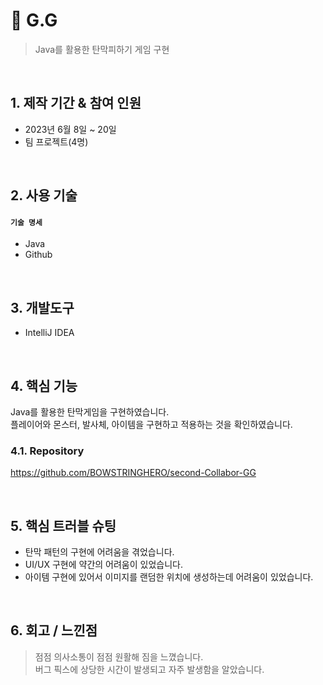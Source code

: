 # :pushpin: G.G
> Java를 활용한 탄막피하기 게임 구현
 

</br> 

## 1. 제작 기간 & 참여 인원
- 2023년 6월 8일 ~ 20일
- 팀 프로젝트(4명)

</br>

## 2. 사용 기술
#### `기술 명세`
  - Java
  - Github
 
</br>

## 3. 개발도구
  - IntelliJ IDEA

</br>

## 4. 핵심 기능
Java를 활용한 탄막게임을 구현하였습니다.</br>
플레이어와 몬스터, 발사체, 아이템을 구현하고 적용하는 것을 확인하였습니다.</br>

### 4.1. Repository

https://github.com/BOWSTRINGHERO/second-Collabor-GG

</br>

## 5. 핵심 트러블 슈팅
  - 탄막 패턴의 구현에 어려움을 겪었습니다.
  - UI/UX 구현에 약간의 어려움이 있었습니다.
  - 아이템 구현에 있어서 이미지를 랜덤한 위치에 생성하는데 어려움이 있었습니다.
    
</br>

## 6. 회고 / 느낀점
> 점점 의사소통이 점점 원활해 짐을 느꼈습니다.</br>
> 버그 픽스에 상당한 시간이 발생되고 자주 발생함을 알았습니다.</br>
